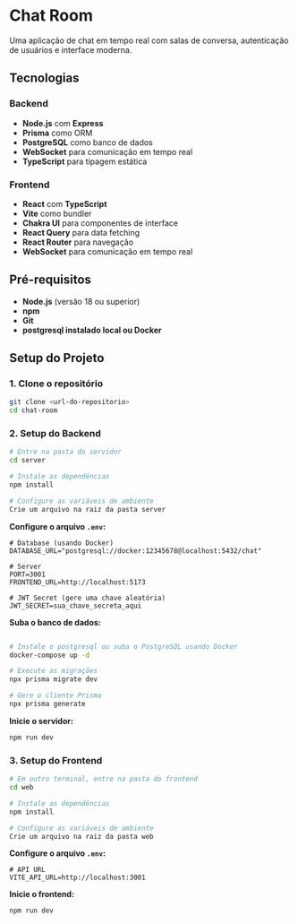 # Chat Room

Uma aplicação de chat em tempo real com salas de conversa, autenticação de usuários e interface moderna.

## Tecnologias

### Backend

- **Node.js** com **Express**
- **Prisma** como ORM
- **PostgreSQL** como banco de dados
- **WebSocket** para comunicação em tempo real
- **TypeScript** para tipagem estática

### Frontend

- **React** com **TypeScript**
- **Vite** como bundler
- **Chakra UI** para componentes de interface
- **React Query** para data fetching
- **React Router** para navegação
- **WebSocket** para comunicação em tempo real

## Pré-requisitos

- **Node.js** (versão 18 ou superior)
- **npm**
- **Git**
- **postgresql instalado local ou Docker**

## Setup do Projeto

### 1. Clone o repositório

```bash
git clone <url-do-repositorio>
cd chat-room
```

### 2. Setup do Backend

```bash
# Entre na pasta do servidor
cd server

# Instale as dependências
npm install

# Configure as variáveis de ambiente
Crie um arquivo na raiz da pasta server
```

**Configure o arquivo `.env`:**

```env
# Database (usando Docker)
DATABASE_URL="postgresql://docker:12345678@localhost:5432/chat"

# Server
PORT=3001
FRONTEND_URL=http://localhost:5173

# JWT Secret (gere uma chave aleatória)
JWT_SECRET=sua_chave_secreta_aqui
```

**Suba o banco de dados:**

```bash

# Instale o postgresql ou suba o PostgreSQL usando Docker
docker-compose up -d

# Execute as migrações
npx prisma migrate dev

# Gere o cliente Prisma
npx prisma generate
```

**Inicie o servidor:**

```bash
npm run dev
```

### 3. Setup do Frontend

```bash
# Em outro terminal, entre na pasta do frontend
cd web

# Instale as dependências
npm install

# Configure as variáveis de ambiente
Crie um arquivo na raiz da pasta web
```

**Configure o arquivo `.env`:**

```env
# API URL
VITE_API_URL=http://localhost:3001
```

**Inicie o frontend:**

```bash
npm run dev
```



